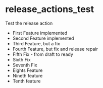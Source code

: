 # release_actions_test
Test the release action

  * First Feature implemented
  * Second Feature implemented
  * Third Feature, but a fix
  * Fourth Feature, but fix and release repair
  * Fifth Fix - from draft to ready
  * Sixth Fix
  * Seventh Fix
  * Eights Feature
  * Nineth feature
  * Tenth feature
